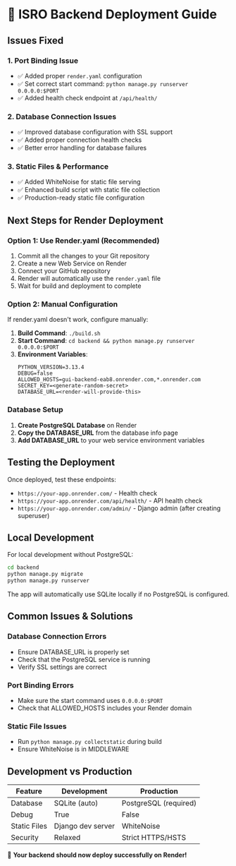 # 🚀 ISRO Backend Deployment Guide

## Issues Fixed

### 1. **Port Binding Issue**
- ✅ Added proper `render.yaml` configuration
- ✅ Set correct start command: `python manage.py runserver 0.0.0.0:$PORT`
- ✅ Added health check endpoint at `/api/health/`

### 2. **Database Connection Issues**
- ✅ Improved database configuration with SSL support
- ✅ Added proper connection health checks
- ✅ Better error handling for database failures

### 3. **Static Files & Performance**
- ✅ Added WhiteNoise for static file serving
- ✅ Enhanced build script with static file collection
- ✅ Production-ready static file configuration

## Next Steps for Render Deployment

### Option 1: Use Render.yaml (Recommended)
1. Commit all the changes to your Git repository
2. Create a new Web Service on Render
3. Connect your GitHub repository
4. Render will automatically use the `render.yaml` file
5. Wait for build and deployment to complete

### Option 2: Manual Configuration
If render.yaml doesn't work, configure manually:

1. **Build Command**: `./build.sh`
2. **Start Command**: `cd backend && python manage.py runserver 0.0.0.0:$PORT`
3. **Environment Variables**:
   ```
   PYTHON_VERSION=3.13.4
   DEBUG=false
   ALLOWED_HOSTS=gui-backend-eab8.onrender.com,*.onrender.com
   SECRET_KEY=<generate-random-secret>
   DATABASE_URL=<render-will-provide-this>
   ```

### Database Setup
1. **Create PostgreSQL Database** on Render
2. **Copy the DATABASE_URL** from the database info page
3. **Add DATABASE_URL** to your web service environment variables

## Testing the Deployment

Once deployed, test these endpoints:
- `https://your-app.onrender.com/` - Health check
- `https://your-app.onrender.com/api/health/` - API health check
- `https://your-app.onrender.com/admin/` - Django admin (after creating superuser)

## Local Development

For local development without PostgreSQL:
```bash
cd backend
python manage.py migrate
python manage.py runserver
```

The app will automatically use SQLite locally if no PostgreSQL is configured.

## Common Issues & Solutions

### Database Connection Errors
- Ensure DATABASE_URL is properly set
- Check that the PostgreSQL service is running
- Verify SSL settings are correct

### Port Binding Errors
- Make sure the start command uses `0.0.0.0:$PORT`
- Check that ALLOWED_HOSTS includes your Render domain

### Static File Issues
- Run `python manage.py collectstatic` during build
- Ensure WhiteNoise is in MIDDLEWARE

## Development vs Production

| Feature | Development | Production |
|---------|-------------|------------|
| Database | SQLite (auto) | PostgreSQL (required) |
| Debug | True | False |
| Static Files | Django dev server | WhiteNoise |
| Security | Relaxed | Strict HTTPS/HSTS |

🎉 **Your backend should now deploy successfully on Render!**